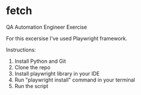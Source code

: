 # fetch
QA Automation Engineer Exercise

For this excersise I've used Playwright framework.

Instructions:

1. Install Python and Git
2. Clone the repo
3. Install playwright library in your IDE
4. Run "playwright install" command in your terminal
5. Run the script
